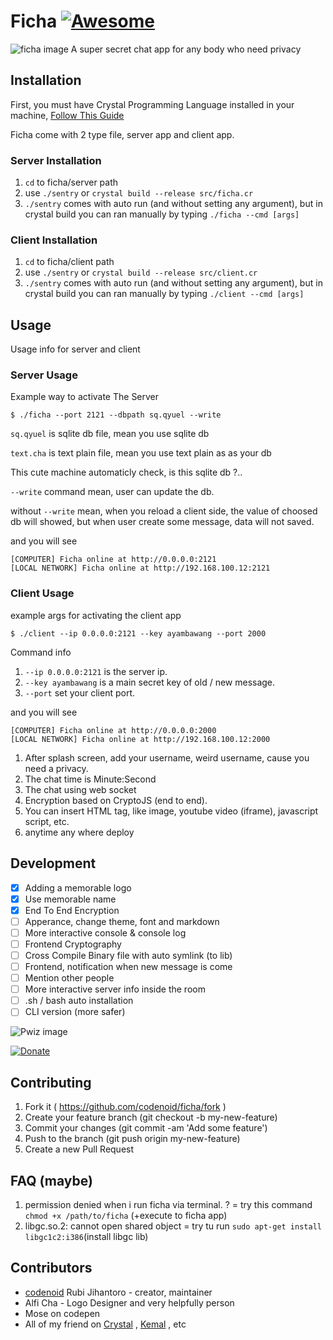 # Ficha [![Awesome](https://cdn.rawgit.com/sindresorhus/awesome/d7305f38d29fed78fa85652e3a63e154dd8e8829/media/badge.svg)](https://github.com/veelenga/awesome-crystal)

![ficha image](https://raw.githubusercontent.com/codenoid/ficha/master/ficha.jpg)
A super secret chat app for any body who need privacy

## Installation
First, you must have Crystal Programming Language installed in your machine, [Follow This Guide](http://jihantoro.net/read/install-crystal-language-on-ubuntu)

Ficha come with 2 type file, server app and client app.
### Server Installation
1. ``cd`` to ficha/server path
2. use ``./sentry`` or ``crystal build --release src/ficha.cr ``
3. `` ./sentry `` comes with auto run (and without setting any argument), but in crystal build you can ran manually by typing `` ./ficha --cmd [args] ``

### Client Installation
1. ``cd`` to ficha/client path
2. use ``./sentry`` or ``crystal build --release src/client.cr ``
3. `` ./sentry `` comes with auto run (and without setting any argument), but in crystal build you can ran manually by typing `` ./client --cmd [args] ``

## Usage
Usage info for server and client

### Server Usage
Example way to activate The Server
```
$ ./ficha --port 2121 --dbpath sq.qyuel --write
```
`` sq.qyuel `` is sqlite db file, mean you use sqlite db

`` text.cha `` is text plain file, mean you use text plain as as your db

This cute machine automaticly check, is this sqlite db ?..

`` --write `` command mean, user can update the db.

without ``--write`` mean, when you reload a client side, the value of choosed db will showed, but when user create some message, data will not saved.

and you will see
```
[COMPUTER] Ficha online at http://0.0.0.0:2121
[LOCAL NETWORK] Ficha online at http://192.168.100.12:2121
```
### Client Usage
example args for activating the client app
```
$ ./client --ip 0.0.0.0:2121 --key ayambawang --port 2000
```
Command info
1. `` --ip 0.0.0.0:2121 `` is the server ip.
2. `` --key ayambawang `` is a main secret key of old / new message.
3. `` --port `` set your client port.

and you will see
```
[COMPUTER] Ficha online at http://0.0.0.0:2000
[LOCAL NETWORK] Ficha online at http://192.168.100.12:2000
```

1. After splash screen, add your username, weird username, cause you need a privacy.
2. The chat time is Minute:Second
3. The chat using web socket
4. Encryption based on CryptoJS (end to end).
5. You can insert HTML tag, like image, youtube video (iframe), javascript script, etc.
6. anytime any where deploy

## Development

- [x] Adding a memorable logo
- [x] Use memorable name
- [x] End To End Encryption
- [ ] Apperance, change theme, font and markdown
- [ ] More interactive console & console log
- [ ] Frontend Cryptography
- [ ] Cross Compile Binary file with auto symlink (to lib)
- [ ] Frontend, notification when new message is come
- [ ] Mention other people
- [ ] More interactive server info inside the room
- [ ] .sh / bash auto installation
- [ ] CLI version (more safer)

![Pwiz image](https://raw.githubusercontent.com/codenoid/ficha/master/pwiz.jpeg)

[![Donate](https://img.shields.io/badge/Donate-PayPal-green.svg)](https://paypal.me/Rulli)

## Contributing

1. Fork it ( https://github.com/codenoid/ficha/fork )
2. Create your feature branch (git checkout -b my-new-feature)
3. Commit your changes (git commit -am 'Add some feature')
4. Push to the branch (git push origin my-new-feature)
5. Create a new Pull Request

## FAQ (maybe)
1. permission denied when i run ficha via terminal. ? = try this command ``chmod +x /path/to/ficha`` (+execute to ficha app)
2. libgc.so.2: cannot open shared object = try tu run `` sudo apt-get install libgc1c2:i386 ``(install libgc lib)

## Contributors

- [codenoid](https://github.com/codenoid) Rubi Jihantoro - creator, maintainer
- Alfi Cha - Logo Designer and very helpfully person
- Mose on codepen
- All of my friend on [Crystal](https://gitter.im/crystal-lang/crystal) , [Kemal](https://gitter.im/sdogruyol/kemal) , etc
